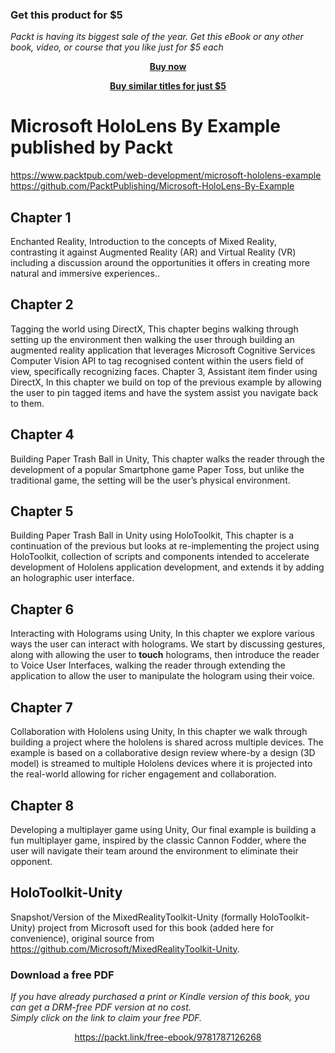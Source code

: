 
### Get this product for $5

<i>Packt is having its biggest sale of the year. Get this eBook or any other book, video, or course that you like just for $5 each</i>


<b><p align='center'>[Buy now](https://packt.link/9781787126268)</p></b>


<b><p align='center'>[Buy similar titles for just $5](https://subscription.packtpub.com/search)</p></b>


# Microsoft HoloLens By Example published by Packt
https://www.packtpub.com/web-development/microsoft-hololens-example
https://github.com/PacktPublishing/Microsoft-HoloLens-By-Example

## Chapter 1 
Enchanted Reality, Introduction to the concepts of Mixed Reality, contrasting it against Augmented Reality (AR) and Virtual Reality (VR) including a discussion around the opportunities it offers in creating more natural and immersive experiences..

## Chapter 2 
Tagging the world using DirectX, This chapter begins walking through setting up the environment then walking the user through building an augmented reality application that leverages Microsoft Cognitive Services Computer Vision API to tag recognised content within the users field of view, specifically recognizing faces.
Chapter 3, Assistant item finder using DirectX, In this chapter we build on top of the previous example by allowing the user to pin tagged items and have the system assist you navigate back to them.

## Chapter 4 
Building Paper Trash Ball in Unity, This chapter walks the reader through the development of a popular Smartphone game Paper Toss, but unlike the traditional game, the setting will be the user’s physical environment.

## Chapter 5 
Building Paper Trash Ball in Unity using HoloToolkit, This chapter is a continuation of the previous but looks at re-implementing the project using HoloToolkit, collection of scripts and components intended to accelerate development of Hololens application development, and extends it by adding an holographic user interface.

## Chapter 6 
Interacting with Holograms using Unity, In this chapter we explore various ways the user can interact with holograms. We start by discussing gestures, along with allowing the user to **touch** holograms, then introduce the reader to Voice User Interfaces, walking the reader through extending the application to allow the user to manipulate the hologram using their voice.

## Chapter 7 
Collaboration with Hololens using Unity, In this chapter we walk through building a project where the hololens is shared across multiple devices. The example is based on a collaborative design review where-by a design (3D model) is streamed to multiple Hololens devices where it is projected into the real-world allowing for richer engagement and collaboration.

## Chapter 8 
Developing a multiplayer game using Unity, Our final example is building a fun multiplayer game, inspired by the classic Cannon Fodder, where the user will navigate their team around the environment to eliminate their opponent.

## HoloToolkit-Unity  
Snapshot/Version of the MixedRealityToolkit-Unity (formally HoloToolkit-Unity) project from Microsoft used for this book (added here for convenience), original source from https://github.com/Microsoft/MixedRealityToolkit-Unity. 
### Download a free PDF

 <i>If you have already purchased a print or Kindle version of this book, you can get a DRM-free PDF version at no cost.<br>Simply click on the link to claim your free PDF.</i>
<p align="center"> <a href="https://packt.link/free-ebook/9781787126268">https://packt.link/free-ebook/9781787126268 </a> </p>